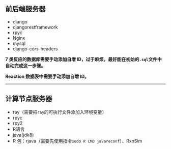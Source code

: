 ## 前后端服务器

- django
- djangorestframework
- rpyc
- Nginx
- mysql
- django-cors-headers

**7 类反应的数据库需要手动添加自增 ID，过于麻烦，最好能在初始的`.sql`文件中自动完成这一步骤。**

**Reaction 数据表中需要手动添加自增 ID。**

****

## 计算节点服务器

- ray（需要把`ray`的可执行文件添加入环境变量）
- rpyc
- rpy2
- R语言
- java(jdk8)
- R 包：rjava（需要先使用指令`sudo R CMD javareconf`）、RxnSim
